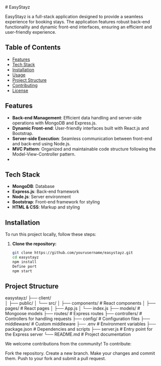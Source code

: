  # EasyStayz

EasyStayz is a full-stack application designed to provide a seamless experience for booking stays. The application features robust back-end functionality and dynamic front-end interfaces, ensuring an efficient and user-friendly experience.


## Table of Contents
- [Features](#features)
- [Tech Stack](#tech-stack)
- [Installation](#installation)
- [Usage](#usage)
- [Project Structure](#project-structure)
- [Contributing](#contributing)
- [License](#license)


## Features
- **Back-end Management**: Efficient data handling and server-side operations with MongoDB and Express.js.
- **Dynamic Front-end**: User-friendly interfaces built with React.js and Bootstrap.
- **Server-side Execution**: Seamless communication between front-end and back-end using Node.js.
- **MVC Pattern**: Organized and maintainable code structure following the Model-View-Controller pattern.
- 

## Tech Stack
- **MongoDB**: Database
- **Express.js**: Back-end framework
- **Node.js**: Server environment
- **Bootstrap**: Front-end framework for styling
- **HTML & CSS**: Markup and styling
  

## Installation

To run this project locally, follow these steps:

1. **Clone the repository:**
   ```bash
   git clone https://github.com/yourusername/easystayz.git
   cd easystayz
   npm install
   Define port
   npm start

## Project Structure
easystayz/
├── client/                  
│   ├── public/
│   └── src/
│       ├── components/       # React components
│       ├── pages/            # React pages
│       ├── App.js
│       └── index.js
├── models/                   # Mongoose models
├── routes/                   # Express routes
├── controllers/              # Controllers for handling requests
├── config/                   # Configuration files
├── middleware/               # Custom middleware
├── .env                      # Environment variables
├── package.json              # Dependencies and scripts
├── server.js                 # Entry point for the Express server
└── README.md                 # Project documentation

We welcome contributions from the community! To contribute:

Fork the repository.
Create a new branch.
Make your changes and commit them.
Push to your fork and submit a pull request.

 
